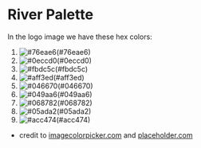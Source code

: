 # River Palette
In the logo image we have these hex colors:
1. ![#76eae6](https://via.placeholder.com/25/76eae6/)(#76eae6)
2. ![#0eccd0](https://via.placeholder.com/25/0eccd0/)(#0eccd0)
3. ![#fbdc5c](https://via.placeholder.com/25/fbdc5c/)(#fbdc5c)
4. ![#aff3ed](https://via.placeholder.com/25/aff3ed/)(#aff3ed)
6. ![#046670](https://via.placeholder.com/25/046670/)(#046670)
7. ![#049aa6](https://via.placeholder.com/25/049aa6/)(#049aa6)
8. ![#068782](https://via.placeholder.com/25/068782/)(#068782)
9. ![#05ada2](https://via.placeholder.com/25/05ada2/)(#05ada2)
10. ![#acc474](https://via.placeholder.com/25/acc474/)(#acc474)
- credit to [imagecolorpicker.com](https://imagecolorpicker.com) and [placeholder.com](placeholder.com)
